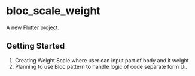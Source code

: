 # bloc_scale_weight

A new Flutter project.

## Getting Started

1. Creating Weight Scale where user can input part of body and it weight
2. Planning to use Bloc pattern to handle logic of code separate form Ui.